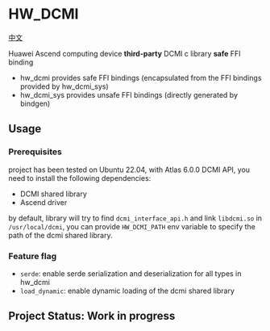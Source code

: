 # HW_DCMI
[中文](./README_CN.md)

Huawei Ascend computing device **third-party** DCMI c library **safe** FFI binding

- hw_dcmi provides safe FFI bindings (encapsulated from the FFI bindings provided by hw_dcmi_sys)
- hw_dcmi_sys provides unsafe FFI bindings (directly generated by bindgen)

## Usage
### Prerequisites
project has been tested on Ubuntu 22.04, with Atlas 6.0.0 DCMI API, you need to install the following dependencies:

- DCMI shared library
- Ascend driver

by default, library will try to find `dcmi_interface_api.h` and link `libdcmi.so` in `/usr/local/dcmi`,
you can provide `HW_DCMI_PATH` env variable to specify the path of the dcmi shared library.


### Feature flag
- `serde`: enable serde serialization and deserialization for all types in hw_dcmi
- `load_dynamic`: enable dynamic loading of the dcmi shared library

## **Project Status: Work in progress**